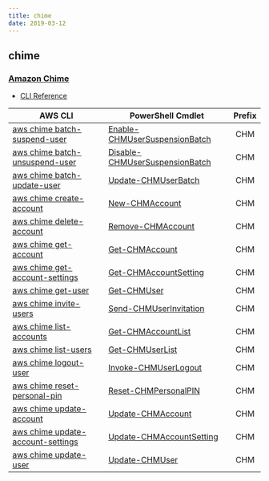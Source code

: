 ```yaml
---
title: chime
date: 2019-03-12
---
```


## chime

### [Amazon Chime](https://aws.amazon.com/chime/)

* [CLI Reference](https://docs.aws.amazon.com/cli/latest/reference/chime/index.html)

|AWS CLI|PowerShell Cmdlet|Prefix|
|----|----|:--:|
|[aws chime batch-suspend-user](https://docs.aws.amazon.com/cli/latest/reference/chime/batch-suspend-user.html)|[Enable-CHMUserSuspensionBatch](https://docs.aws.amazon.com/powershell/latest/reference/items/Enable-CHMUserSuspensionBatch.html)|CHM|
|[aws chime batch-unsuspend-user](https://docs.aws.amazon.com/cli/latest/reference/chime/batch-unsuspend-user.html)|[Disable-CHMUserSuspensionBatch](https://docs.aws.amazon.com/powershell/latest/reference/items/Disable-CHMUserSuspensionBatch.html)|CHM|
|[aws chime batch-update-user](https://docs.aws.amazon.com/cli/latest/reference/chime/batch-update-user.html)|[Update-CHMUserBatch](https://docs.aws.amazon.com/powershell/latest/reference/items/Update-CHMUserBatch.html)|CHM|
|[aws chime create-account](https://docs.aws.amazon.com/cli/latest/reference/chime/create-account.html)|[New-CHMAccount](https://docs.aws.amazon.com/powershell/latest/reference/items/New-CHMAccount.html)|CHM|
|[aws chime delete-account](https://docs.aws.amazon.com/cli/latest/reference/chime/delete-account.html)|[Remove-CHMAccount](https://docs.aws.amazon.com/powershell/latest/reference/items/Remove-CHMAccount.html)|CHM|
|[aws chime get-account](https://docs.aws.amazon.com/cli/latest/reference/chime/get-account.html)|[Get-CHMAccount](https://docs.aws.amazon.com/powershell/latest/reference/items/Get-CHMAccount.html)|CHM|
|[aws chime get-account-settings](https://docs.aws.amazon.com/cli/latest/reference/chime/get-account-settings.html)|[Get-CHMAccountSetting](https://docs.aws.amazon.com/powershell/latest/reference/items/Get-CHMAccountSetting.html)|CHM|
|[aws chime get-user](https://docs.aws.amazon.com/cli/latest/reference/chime/get-user.html)|[Get-CHMUser](https://docs.aws.amazon.com/powershell/latest/reference/items/Get-CHMUser.html)|CHM|
|[aws chime invite-users](https://docs.aws.amazon.com/cli/latest/reference/chime/invite-users.html)|[Send-CHMUserInvitation](https://docs.aws.amazon.com/powershell/latest/reference/items/Send-CHMUserInvitation.html)|CHM|
|[aws chime list-accounts](https://docs.aws.amazon.com/cli/latest/reference/chime/list-accounts.html)|[Get-CHMAccountList](https://docs.aws.amazon.com/powershell/latest/reference/items/Get-CHMAccountList.html)|CHM|
|[aws chime list-users](https://docs.aws.amazon.com/cli/latest/reference/chime/list-users.html)|[Get-CHMUserList](https://docs.aws.amazon.com/powershell/latest/reference/items/Get-CHMUserList.html)|CHM|
|[aws chime logout-user](https://docs.aws.amazon.com/cli/latest/reference/chime/logout-user.html)|[Invoke-CHMUserLogout](https://docs.aws.amazon.com/powershell/latest/reference/items/Invoke-CHMUserLogout.html)|CHM|
|[aws chime reset-personal-pin](https://docs.aws.amazon.com/cli/latest/reference/chime/reset-personal-pin.html)|[Reset-CHMPersonalPIN](https://docs.aws.amazon.com/powershell/latest/reference/items/Reset-CHMPersonalPIN.html)|CHM|
|[aws chime update-account](https://docs.aws.amazon.com/cli/latest/reference/chime/update-account.html)|[Update-CHMAccount](https://docs.aws.amazon.com/powershell/latest/reference/items/Update-CHMAccount.html)|CHM|
|[aws chime update-account-settings](https://docs.aws.amazon.com/cli/latest/reference/chime/update-account-settings.html)|[Update-CHMAccountSetting](https://docs.aws.amazon.com/powershell/latest/reference/items/Update-CHMAccountSetting.html)|CHM|
|[aws chime update-user](https://docs.aws.amazon.com/cli/latest/reference/chime/update-user.html)|[Update-CHMUser](https://docs.aws.amazon.com/powershell/latest/reference/items/Update-CHMUser.html)|CHM|

